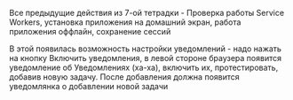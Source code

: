 Все предыдущие действия из 7-ой тетрадки - Проверка работы Service Workers, установка приложения на домашний экран, работа приложения оффлайн, сохранение сессий  

В этой появилась возможность настройки уведомлений - надо нажать на кнопку Включить уведомления, в левой стороне браузера появится уведомление об Уведомлениях (ха-ха), включить их, протестировать, добавив новую задачу. После добавления должна появится уведомлянка о добавлении новой задачи  